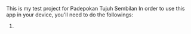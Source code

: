 This is my test project for Padepokan Tujuh Sembilan
In order to use this app in your device, you'll need to do the followings:
<br>

1. 